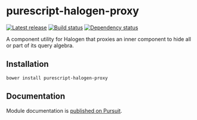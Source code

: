 # purescript-halogen-proxy

[![Latest release](http://img.shields.io/github/release/slamdata/purescript-halogen-proxy.svg)](https://github.com/slamdata/purescript-halogen-proxy/releases)
[![Build status](https://travis-ci.org/slamdata/purescript-halogen-proxy.svg?branch=master)](https://travis-ci.org/slamdata/purescript-halogen-proxy)
[![Dependency status](https://img.shields.io/librariesio/github/slamdata/purescript-halogen-proxy.svg)](https://libraries.io/github/slamdata/purescript-halogen-proxy)

A component utility for Halogen that proxies an inner component to hide all or part of its query algebra.

## Installation

```
bower install purescript-halogen-proxy
```

## Documentation

Module documentation is [published on Pursuit](http://pursuit.purescript.org/packages/purescript-halogen-proxy).
